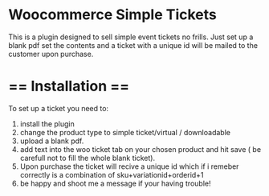 # Woocommerce Simple Tickets

This is a plugin designed to sell simple event tickets no frills.
Just set up a blank pdf set the contents and a ticket with a unique id will be mailed to the customer upon purchase.

# == Installation ==

To set up a ticket you need to:

1. install the plugin
2. change the product type to simple ticket/virtual / downloadable
3. upload a blank pdf.
4. add text into the woo ticket tab on your chosen product and hit save ( be carefull not to fill the whole blank ticket).
5. Upon purchase the ticket will recive a unique id which if i remeber correctly is a combination of sku+variationid+orderid+1
6. be happy and shoot me a message if your having trouble!
